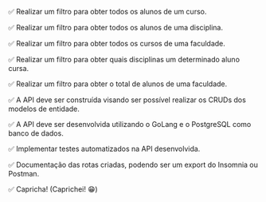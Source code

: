 ✅ Realizar um filtro para obter todos os alunos de um curso.

✅ Realizar um filtro para obter todos os alunos de uma disciplina.

✅ Realizar um filtro para obter todos os cursos de uma faculdade.

✅ Realizar um filtro para obter quais disciplinas um determinado aluno cursa.

✅ Realizar um filtro para obter o total de alunos de uma faculdade.

✅ A API deve ser construída visando ser possível realizar os CRUDs dos modelos de entidade.

✅ A API deve ser desenvolvida utilizando o GoLang e o PostgreSQL como banco de dados.

✅ Implementar testes automatizados na API desenvolvida.

✅ Documentação das rotas criadas, podendo ser um export do Insomnia ou Postman.

✅ Capricha! (Caprichei! 😁)